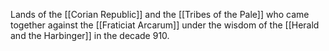 Lands of the [[Corian Republic]] and the [[Tribes of the Pale]] who came together against the [[Fraticiat Arcarum]] under the wisdom of the [[Herald and the Harbinger]] in the decade 910.